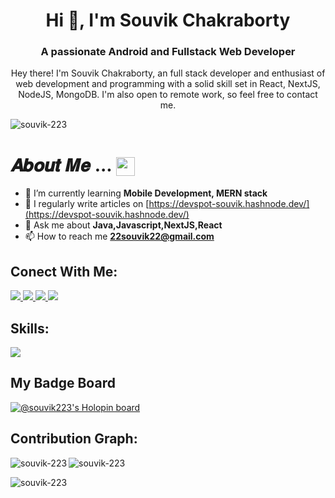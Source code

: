 <h1 align="center">Hi 👋, I'm Souvik Chakraborty</h1>
<h3 align="center">A passionate Android and Fullstack Web Developer</h3>
<p align="center" >
 Hey there! I'm Souvik Chakraborty, an full stack developer and enthusiast of web development and programming with a solid skill set in React, NextJS, NodeJS, MongoDB. I'm also open to remote work, so feel free to contact me.
</p>
<p align="left"> <img src="https://komarev.com/ghpvc/?username=souvik-223&label=Profile%20views&color=0e75b6&style=flat" alt="souvik-223" /> </p>

#  𝑨𝒃𝒐𝒖𝒕 𝑴𝒆 ... <img align="center" src="https://user-images.githubusercontent.com/106914208/213806625-795bf34c-ff4c-47ec-a094-c2b538209d9e.gif" width="30" />
- 🌱 I’m currently learning **Mobile Development, MERN stack**
- 📝 I regularly write articles on [https://devspot-souvik.hashnode.dev/](https://devspot-souvik.hashnode.dev/)
- 💬 Ask me about **Java,Javascript,NextJS,React**
- 📫 How to reach me **22souvik22@gmail.com**

## Conect With Me:

  <a href="https://linkedin.com/in/souvikchakraborty-developer">
    <img src="https://skillicons.dev/icons?i=linkedin" />
  </a>
  <a href="https://twitter.com/@_souvik_kr">
    <img src="https://skillicons.dev/icons?i=twitter" />
  </a>
  <a href="https://dev.to/@souvik223">
    <img src="https://skillicons.dev/icons?i=devto" />
  </a>
  <a href="https://www.instagram.com/_souvik_chakraborty/">
    <img src="https://skillicons.dev/icons?i=instagram" />
  </a>


## Skills:

  <a href="https://skillicons.dev">
    <img src="https://skillicons.dev/icons?i=js,ts,nextjs,react,vite,nodejs,express,prisma,py,java,c,git,github,githubactions,html,css,tailwind,figma,firebase,mongodb,postman,kotlin,androidstudio,vscode,idea,netlify,vercel,ai,ps" />
  </a>

## My Badge Board

[![@souvik223's Holopin board](https://holopin.me/souvik223)](https://holopin.io/@souvik223)

## Contribution Graph:
<p><img align="left" src="https://github-readme-stats.vercel.app/api/top-langs?username=souvik-223&show_icons=true&locale=en&layout=compact" alt="souvik-223" /></p>
<p><img align="center" src="https://github-readme-stats.vercel.app/api?username=souvik-223&show_icons=true&locale=en" alt="souvik-223" /></p>
<p><img align="center" src="https://github-readme-streak-stats.herokuapp.com/?user=souvik-223&" alt="souvik-223" /></p>
